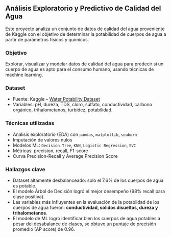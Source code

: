 ##  Análisis Exploratorio y Predictivo de Calidad del Agua
Este proyecto analiza un conjunto de datos de calidad del agua proveniente de Kaggle con el objetivo de determinar la potabilidad de cuerpos de agua a partir de parámetros físicos y químicos.
###  Objetivo
Explorar, visualizar y modelar datos de calidad del agua para predecir si un cuerpo de agua es apto para el consumo humano, usando técnicas de machine learning.
###  Dataset
- Fuente: Kaggle – [Water Potability Dataset](https://www.kaggle.com/datasets/adityakadiwal/water-potability)
- Variables: pH, dureza, TDS, cloro, sulfato, conductividad, carbono orgánico, trihalometanos, turbidez, potabilidad.
###  Técnicas utilizadas
- Análisis exploratorio (EDA) con `pandas`, `matplotlib`, `seaborn`
- Imputación de valores nulos
- Modelos ML: `Decision Tree`, `KNN`, `Logistic Regression`, `SVC`
- Métricas: precision, recall, F1-score
- Curva Precision-Recall y Average Precision Score
###  Hallazgos clave
- Dataset altamente desbalanceado: solo el 7.6% de los cuerpos de agua es potable.
- El modelo Árbol de Decisión logró el mejor desempeño (98% recall para clase positiva).
- Las variables más influyentes en la evaluación de la potabiidad de los cuerpos de agua fueron: **conductividad, sólidos disueltos, dureza y trihalometanos**.
- El modelo de ML logró identificar bien los cuerpos de agua potables a pesar del desabalance de clases, se obtuvo un puntaje de precisión promedio (AP score) de 0.96.
